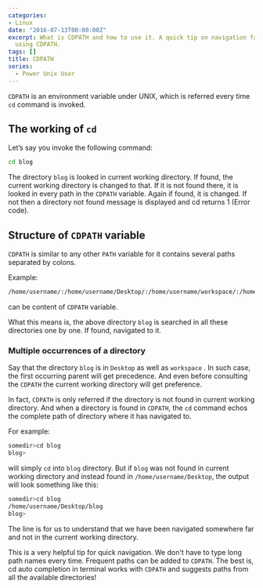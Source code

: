 ```yaml
---
categories:
- Linux
date: "2016-07-13T00:00:00Z"
excerpt: What is CDPATH and how to use it. A quick tip on navigation faster with cd
  using CDPATH.
tags: []
title: CDPATH
series:
  - Power Unix User
---
```


`CDPATH` is an environment variable under UNIX, which is referred every time `cd` command is invoked.

## The working of `cd`
Let’s say you invoke the following command:
```bash
cd blog
```
The directory `blog` is looked in current working directory. If found, the current working directory is changed to that. If it is not found there, it is looked in every path in the `CDPATH` variable. Again if found, it is changed. If not then a directory not found message is displayed and cd returns 1 (Error code).

## Structure of `CDPATH` variable
`CDPATH` is similar to any other `PATH` variable for it contains several paths separated by colons.

Example:
```bash
/home/username/:/home/username/Desktop/:/home/username/workspace/:/home/username/toolkit/
```
can be content of `CDPATH` variable.

What this means is, the above directory `blog` is searched in all these directories one by one. If found, navigated to it.

### Multiple occurrences of a directory
Say that the directory `blog` is in `Desktop` as well as `workspace` . In such case, the first occurring parent will get precedence. And even before consulting the `CDPATH` the current working directory will get preference.

In fact, `CDPATH` is only referred if the directory is not found in current working directory. And when a directory is found in `CDPATH`, the `cd` command echos the complete path of directory where it has navigated to.

For example:

```bash
somedir>cd blog
blog>
```
will simply `cd` into `blog` directory. But if `blog` was not found in current working directory and instead found in `/home/username/Desktop`, the output will look something like this:

```bash
somedir>cd blog
/home/username/Desktop/blog
blog>
```
The line is for us to understand that we have been navigated somewhere far and not in the current working directory.

This is a very helpful tip for quick navigation. We don't have to type long path names every time. Frequent paths can be added to `CDPATH`. The best is, cd auto completion in terminal works with `CDPATH` and suggests paths from all the available directories!
